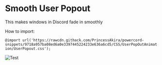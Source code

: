 # Smooth User Popout

This makes windows in Discord fade in smoothly

How to import:

```@import url('https://rawcdn.githack.com/PrincessAkira/powercord-snippets/9718a957ba08ed6a0e3397445224233e636a6cd5/CSS/UserPopOutAnimation/UserPopout.css');```

![Test](https://nuke.bayern/BubBKDCdkw.gif?key=vi2gZqSv2YjqH3)
